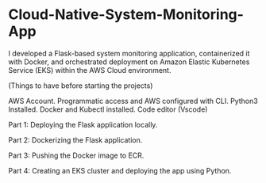 # Cloud-Native-System-Monitoring-App
 I developed a Flask-based system monitoring application, containerized it with Docker, and orchestrated deployment on Amazon Elastic Kubernetes Service (EKS) within the AWS Cloud environment.


(Things to have before starting the projects)

 AWS Account.
 Programmatic access and AWS configured with CLI.
 Python3 Installed.
 Docker and Kubectl installed.
 Code editor (Vscode)

 Part 1: Deploying the Flask application locally.

 Part 2: Dockerizing the Flask application.

 Part 3: Pushing the Docker image to ECR.

 Part 4: Creating an EKS cluster and deploying the app using Python.

 
 
